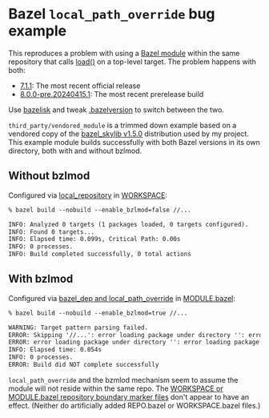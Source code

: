 # Bazel `local_path_override` bug example

This reproduces a problem with using a [Bazel module][] within the same
repository that calls [load()][] on a top-level target. The problem happens with
both:

- [7.1.1][]: The most recent official release
- [8.0.0-pre.20240415.1]: The most recent prerelease build

Use [bazelisk][] and tweak [.bazelversion](./.bazelversion) to switch between
the two.

`third_party/vendored_module` is a trimmed down example based on a vendored copy
of the [bazel_skylib v1.5.0][] distribution used by my project. This example
module builds successfully with both Bazel versions in its own directory, both
with and without bzlmod.

## Without bzlmod

Configured via [local_repository][] in [WORKSPACE](./WORKSPACE):

```txt
% bazel build --nobuild --enable_bzlmod=false //...

INFO: Analyzed 0 targets (1 packages loaded, 0 targets configured).
INFO: Found 0 targets...
INFO: Elapsed time: 0.099s, Critical Path: 0.00s
INFO: 0 processes.
INFO: Build completed successfully, 0 total actions
```

## With bzlmod

Configured via [bazel_dep and local_path_override][] in
[MODULE.bazel](MODULE.bazel):

```txt
% bazel build --nobuild --enable_bzlmod=true //...

WARNING: Target pattern parsing failed.
ERROR: Skipping '//...': error loading package under directory '': error loading package 'third_party/vendored_module': cannot load '//:top_level_target.bzl': no such file
ERROR: error loading package under directory '': error loading package 'third_party/vendored_module': cannot load '//:top_level_target.bzl': no such file
INFO: Elapsed time: 0.054s
INFO: 0 processes.
ERROR: Build did NOT complete successfully
```

`local_path_override` and the bzmlod mechanism seem to assume the module will
not reside within the same repo. The [WORKSPACE or MODULE.bazel repository
boundary marker files][markers] don't appear to have an effect. (Neither do
artificially added REPO.bazel or WORKSPACE.bazel files.)

[Bazel module]: https://bazel.build/external/module
[load()]: https://bazel.build/concepts/build-files#load
[7.1.1]: https://github.com/bazelbuild/bazel/tree/7.1.1
[8.0.0-pre.20240415.1]: https://github.com/bazelbuild/bazel/tree/8.0.0-pre.20240415.1
[bazelisk]: https://github.com/bazelbuild/bazelisk
[bazel_skylib v1.5.0]: https://github.com/EngFlow/engflow/tree/v1.5.0
[local_repository]: https://bazel.build/reference/be/workspace#local_repository
[bazel_dep and local_path_override]: https://bazel.build/external/migration#introduce-local-deps
[markers]: https://bazel.build/concepts/build-ref#repositories
